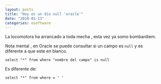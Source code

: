 ```yaml
---
layout: posts
title: "Hoy es un dia null 'oracle'"
date: "2010-01-13"
categories: osoftware
---
```


La locomotora ha arrancado a toda mecha , esta vez ya somo bombardiem.

Nota mental , en Oracle se puede consultar si un campo es `null` y es diferente a que este en blanco.

`select "*" from where "nombre del campo" is null`

Es diferente de:

`select "*" from where = ' '`
